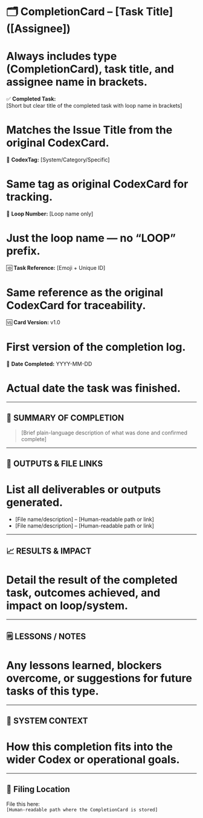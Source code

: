 # 🗂️ CompletionCard – [Task Title] ([Assignee])
# Always includes type (CompletionCard), task title, and assignee name in brackets.

✅ **Completed Task:**  
[Short but clear title of the completed task with loop name in brackets]  
# Matches the Issue Title from the original CodexCard.

🔖 **CodexTag:** [System/Category/Specific]  
# Same tag as original CodexCard for tracking.

🔄 **Loop Number:** [Loop name only]  
# Just the loop name — no “LOOP” prefix.

🆔 **Task Reference:** [Emoji + Unique ID]  
# Same reference as the original CodexCard for traceability.

🆚 **Card Version:** v1.0  
# First version of the completion log.

📅 **Date Completed:** YYYY-MM-DD  
# Actual date the task was finished.

---

## 📜 SUMMARY OF COMPLETION
> [Brief plain-language description of what was done and confirmed complete]

---

## 📂 OUTPUTS & FILE LINKS
# List all deliverables or outputs generated.
- [File name/description] – [Human-readable path or link]
- [File name/description] – [Human-readable path or link]

---

## 📈 RESULTS & IMPACT
# Detail the result of the completed task, outcomes achieved, and impact on loop/system.

---

## 🗒️ LESSONS / NOTES
# Any lessons learned, blockers overcome, or suggestions for future tasks of this type.

---

## 🦾 SYSTEM CONTEXT
# How this completion fits into the wider Codex or operational goals.

---

## 📂 Filing Location
File this here:  
`[Human-readable path where the CompletionCard is stored]`
